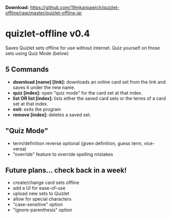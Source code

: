 **Download:** https://github.com/19mkarpawich/quizlet-offline/raw/master/quizlet-offline.jar

# quizlet-offline v0.4
Saves Quizlet sets offline for use without internet.
Quiz yourself on those sets using Quiz Mode (below)
## 5 Commands
* **download [name] [link]:** downloads an online card set from the link and saves it under the new name.
* **quiz [index]:** open "quiz mode" for the card set at that index.
* **list OR list [index]:** lists either the saved card sets or the terms of a card set at that index.
* **exit:** exits the program
* **remove [index]:** deletes a saved set.  

## "Quiz Mode"
* term/definition reverse optional (given definition, guess term, vice-versa)
* "override" feature to override spelling mistakes

## Future plans... check back in a week!
* create/change card sets offline
* add a UI for ease-of-use
* upload new sets to Quizlet
* allow for special characters
* "case-sensitive" option
* "ignore-parenthesis" option

